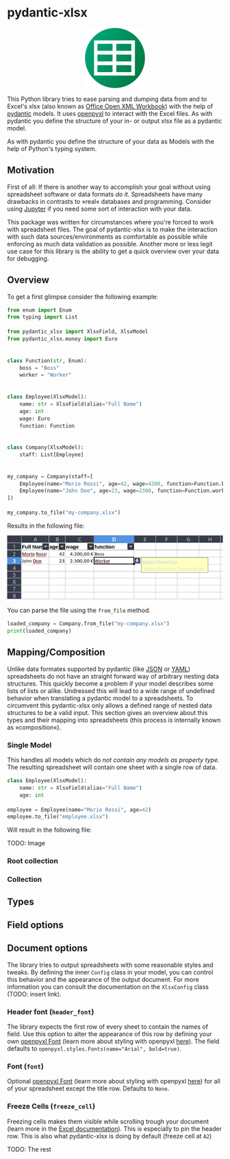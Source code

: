 # pydantic-xlsx

 <p align="center">
  <img width="140" src="misc/logo.png">
</p>

This Python library tries to ease parsing and dumping data from and to Excel's xlsx (also known as [Office Open XML Workbook](https://en.wikipedia.org/wiki/Office_Open_XML)) with the help of [pydantic](https://pydantic-docs.helpmanual.io/) models. It uses [openpyxl](https://openpyxl.readthedocs.io/) to interact with the Excel files. As with pydantic you define the structure of your in- or output xlsx file as a pydantic model. 

As with pydantic you define the structure of your data as Models with the help of Python's typing system.


## Motivation

First of all: If there is another way to accomplish your goal without using spreadsheet software or data formats _do it._ Spreadsheets have many drawbacks in contrasts to »real« databases and programming. Consider using [Jupyter](https://jupyter.org/) if you need some sort of interaction with your data.

This package was written for circumstances where you're forced to work with spreadsheet files. The goal of pydantic-xlsx is to make the interaction with such data sources/environments as comfortable as possible while enforcing as much data validation as possible. Another more or less legit use case for this library is the ability to get a quick overview over your data for debugging.


## Overview

To get a first glimpse consider the following example:

```python
from enum import Enum
from typing import List

from pydantic_xlsx import XlsxField, XlsxModel
from pydantic_xlsx.money import Euro


class Function(str, Enum):
	boss = "Boss"
	worker = "Worker"


class Employee(XlsxModel):
	name: str = XlsxField(alias="Full Name")
	age: int
	wage: Euro
	function: Function


class Company(XlsxModel):
	staff: List[Employee]


my_company = Company(staff=[
	Employee(name="Morio Rossi", age=42, wage=4200, function=Function.boss),
	Employee(name="John Doe", age=23, wage=2300, function=Function.worker)
])

my_company.to_file("my-company.xlsx")
```

Results in the following file:

![Resulting Xlsx File](misc/example.png)

You can parse the file using the `from_file` method.

```python
loaded_company = Company.from_file("my-company.xlsx")
print(loaded_company)
```


## Mapping/Composition

Unlike data formates supported by pydantic (like [JSON](https://en.wikipedia.org/wiki/JSON) or [YAML](https://en.wikipedia.org/wiki/YAML)) spreadsheets do not have an straight forward way of arbitrary nesting data structures. This quickly become a problem if your model describes some lists of lists or alike. Undressed this will lead to a wide range of undefined behavior when translating a pydantic model to a spreadsheets. To circumvent this pydantic-xlsx only allows a defined range of nested data structures to be a valid input. This section gives an overview about this types and their mapping into spreadsheets (this process is internally known as »composition«).


### Single Model

This handles all models which do _not contain any models as property type._ The resulting spreadsheet will contain one sheet with a single row of data.

```python 
class Employee(XlsxModel):
	name: str = XlsxField(alias="Full Name")
	age: int

employee = Employee(name="Morio Rossi", age=42)
employee.to_file("employee.xlsx")
```

Will result in the following file:

TODO: Image


### Root collection


### Collection
 


## Types



## Field options


## Document options

The library tries to output spreadsheets with some reasonable styles and tweaks. By defining the inner `Config` class in your model, you can control this behavior and the appearance of the output document. For more information you can consult the documentation on the `XlsxConfig` class (TODO: insert link).


### Header font (`header_font`)

The library expects the first row of every sheet to contain the names of field. Use this option to alter the appearance of this row by defining your own [openpyxl Font](https://openpyxl.readthedocs.io/en/stable/api/openpyxl.styles.fonts.html) (learn more about styling with openpyxl [here](https://openpyxl.readthedocs.io/en/stable/styles.html)). The field defaults to `openpyxl.styles.Fonts(name="Arial", bold=true)`.


### Font (`font`)

Optional [openpyxl Font](https://openpyxl.readthedocs.io/en/stable/api/openpyxl.styles.fonts.html) (learn more about styling with openpyxl [here](https://openpyxl.readthedocs.io/en/stable/styles.html)) for all of your spreadsheet except the title row. Defaults to `None`.


### Freeze Cells (`freeze_cell`)

Freezing cells makes them visible while scrolling trough your document (learn more in the [Excel documentation](https://support.microsoft.com/en-us/office/freeze-panes-to-lock-rows-and-columns-dab2ffc9-020d-4026-8121-67dd25f2508f)). This is especially to pin the header row. This is also what pydantic-xlsx is doing by default (freeze cell at `A2`) 

TODO: The rest
